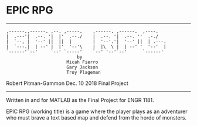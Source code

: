 # EPIC RPG                                                                                                  

***************************************************************************
    ,------.,------. ,--. ,-----.    ,------. ,------.  ,----.           
    |  .---'|  .--. '|  |'  .--./    |  .--. '|  .--. ''  .-./          
    |  `--, |  '--' ||  ||  |        |  '--'.'|  '--' ||  | .---.        
    |  `---.|  | --' |  |'  '--'\    |  |\  \ |  | --' '  '--'  |        
    `------'`--'     `--' `-----'    `--' '--'`--'      `------'   
                               by                                       
                           Micah Fierro                                  
                           Gary Jackson                                  
                           Troy Plageman                                             
                                                                         
  Robert Pitman-Gammon            Dec. 10 2018              Final Project 
***************************************************************************


Written in and for MATLAB as the Final Project for ENGR 1181. 

EPIC RPG (working title) is a game where the player plays as an adventurer who must brave a text based map and defend from the horde of monsters. 
